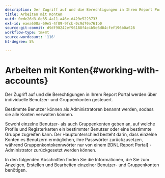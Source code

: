 ```yaml
---
description: Der Zugriff auf und die Berechtigungen in Ihrem Report Portal werden über individuelle Benutzer- und Gruppenkonten gesteuert.
title: Arbeiten mit Konten
uuid: 0ede26d8-0e35-4a11-a46e-d429e5223733
exl-id: eaea608a-69e5-4f89-9fcb-0c9d70e761b0
source-git-commit: d9df90242ef96188f4e4b5e6d04cfef196b0a628
workflow-type: tm+mt
source-wordcount: '116'
ht-degree: 5%

---
```


# Arbeiten mit Konten{#working-with-accounts}

Der Zugriff auf und die Berechtigungen in Ihrem Report Portal werden über individuelle Benutzer- und Gruppenkonten gesteuert.

Bestimmte Benutzer können als Administratoren benannt werden, sodass sie alle Konten verwalten können.

Sowohl einzelne Benutzer- als auch Gruppenkonten geben an, auf welche Profile und Registerkarten ein bestimmter Benutzer oder eine bestimmte Gruppe zugreifen kann. Der Hauptunterschied besteht darin, dass einzelne Konten es Benutzern ermöglichen, ihre Passwörter zurückzusetzen, während Gruppenkontokennwörter nur von einem [!DNL Report Portal] -Administrator zurückgesetzt werden können.

In den folgenden Abschnitten finden Sie die Informationen, die Sie zum Anzeigen, Erstellen und Bearbeiten einzelner Benutzer- und Gruppenkonten benötigen.

